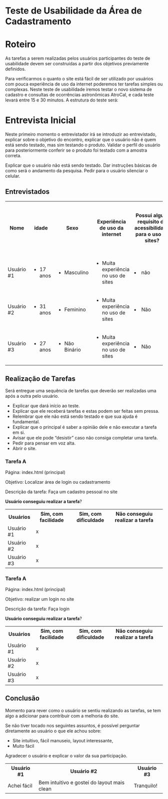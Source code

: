 # Teste de Usabilidade da Área de Cadastramento


# Roteiro
As tarefas a serem realizadas pelos usuários participantes do teste de usabilidade devem ser construídas a partir dos objetivos previamente definidos.

Para verificarmos o quanto o site está fácil de ser utilizado por usuários com pouca experiência de uso da internet poderemos ter tarefas simples ou complexas. Neste teste de usabilidade iremos testar o novo sistema de cadastro e consultas de ocorrências astronômicas AtroCal, e cada teste levará entre 15 e 30 minutos. A estrutura do teste será:

# Entrevista Inicial
Neste primeiro momento o entrevistador irá se introduzir ao entrevistado, explicar sobre o objetivo do encontro, explicar que o usuário não é quem está sendo testado, mas sim testando o produto. Validar o perfil do usuário para posteriormente conferir se o produto foi testado com a amostra correta.

Explicar que o usuário não está sendo testado.
Dar instruções básicas de como será o andamento da pesquisa.
Pedir para o usuário silenciar o celular.

## Entrevistados

<table>
  <tr>
    <th>Nome</th>
    <th>idade</th>
    <th>Sexo</th>
    <th>Experiência de uso da internet</th>
    <th>Possui algum requisito de acessibilidade para o uso de sites?</th>
    <th>De 0 a 5 qual nível de dificuldade para realizar as tarefas solicitadas?</th>
  </tr>
  <tr>
    <td>Usuário #1</td>
    <td>
      <ul>
        <li>17 anos</li>
      </ul>
    </td>
    <td>
      <ul>
        <li>Masculino</li>
      </ul>
    </td>
    <td>
      <ul>
        <li>Muita experiência no uso de sites</li>
      </ul>
    </td>
    <td>
      <li>não</li>
    </td>
    <td>
      <li>5</li>
    </td>
  </tr>
  <tr>
    <td>Usuário #2
    </td>
    <td>
      <ul>
        <li>31 anos</li>
      </ul>
    </td>
    <td>
      <ul>
        <li>Feminino</li>
      </ul>
    </td>
    <td>
      <ul>
        <li>Muita experiência no uso de sites</li>
      </ul>
    </td>
    <td>
      <li>Não</li>
    </td>
    <td>
      <li>5</li>
    </td>
  </tr>
  <tr>
    <td>Usuário #3</td>
    <td>
      <ul>
        <li>27 anos</li>
      </ul>
    </td>
    <td>
      <ul>
        <li>Não Binário</li>
      </ul>
    </td>
    <td>
      <ul>
        <li>Muita experiência no uso de sites</li>
      </ul>
    </td>
    <td>
      <li>Não</li>
    </td>
    <td>
      <li>5</li>
    </td>
  </tr>
  <tr>
</table>


## Realização de Tarefas

Será entregue uma sequência de tarefas que deverão ser realizadas uma após a outra pelo usuário.

- Explicar que dará início ao teste.
- Explicar que ele receberá tarefas e estas podem ser feitas sem pressa.
- Relembrar que ele não está sendo testado e que sua ajuda é fundamental.
- Explicar que o principal é saber a opinião dele e não executar a tarefa em si.
- Avisar que ele pode “desistir” caso não consiga completar uma tarefa.
- Pedir para pensar em voz alta.
- Abrir o site.

### Tarefa A

Página: index.html (principal)

Objetivo: Localizar área de login ou cadastramento

Descrição da tarefa: Faça um cadastro pessoal no site

**Usuário conseguiu realizar a tarefa**?

<table>
  <tr>
    <th>Usuários</th>
    <th>Sim, com facilidade</th>
    <th>Sim, com dificuldade</th>
    <th>Não conseguiu realizar a tarefa</th>
    
  </tr>
  <tr>
    <td>Usuário #1</td>
    <td>x</td
    <td>
      <ul>
       <td></td>
      </ul>
    </td>
    <td>
      <ul>
        <td></td>
      </ul>
    </td>
  </tr>
  <tr>
     <tr>
    <td>Usuário #2</td>
    <td>x</td
    <td>
      <ul>
       <td></td>
      </ul>
    </td>
    <td>
      <ul>
        <td></td>
      </ul>
    </td>
  </tr>
  <tr>
     <tr>
    <td>Usuário #3</td>
    <td>x</td
    <td>
      <ul>
       <td></td>
      </ul>
    </td>
    <td>
      <ul>
        <td></td>
      </ul>
    </td>
  </tr>
  <tr>
   
</table>




### Tarefa A

Página: index.html (principal)

Objetivo: realizar um login no site

Descrição da tarefa: Faça login

**Usuário conseguiu realizar a tarefa**?

<table>
  <tr>
    <th>Usuários</th>
    <th>Sim, com facilidade</th>
    <th>Sim, com dificuldade</th>
    <th>Não conseguiu realizar a tarefa</th>
    
  </tr>
  <tr>
    <td>Usuário #1</td>
    <td>x</td
    <td>
      <ul>
       <td></td>
      </ul>
    </td>
    <td>
      <ul>
        <td></td>
      </ul>
    </td>
  </tr>
  <tr>
     <tr>
    <td>Usuário #2</td>
    <td>x</td
    <td>
      <ul>
       <td></td>
      </ul>
    </td>
    <td>
      <ul>
        <td></td>
      </ul>
    </td>
  </tr>
  <tr>
     <tr>
    <td>Usuário #3</td>
    <td>x</td
    <td>
      <ul>
       <td></td>
      </ul>
    </td>
    <td>
      <ul>
        <td></td>
      </ul>
    </td>
  </tr>
  <tr>
   
</table>

## Conclusão

Momento para rever como o usuário se sentiu realizando as tarefas, se tem algo a adicionar para contribuir com a melhoria do site.

Se não tiver tocado nos seguintes assuntos, é possível perguntar diretamente ao usuário o que ele achou sobre:

- Site intuitivo, fácil manuseio, layout interessante,
- Muito fácil


Agradecer o usuário e explicar o valor da sua participação.



<table>
  <tr>
    <th>Usuário #1</th>
    <th>Usuário #2</th>
    <th>Usuário #3</th>
    
  </tr>
  <tr>
    <td>Achei fácil</td>
    <td>Bem intuitivo e gostei do layout mais clean</td>
    <td>Tranquilo!</td
    <td>
  

</table>
